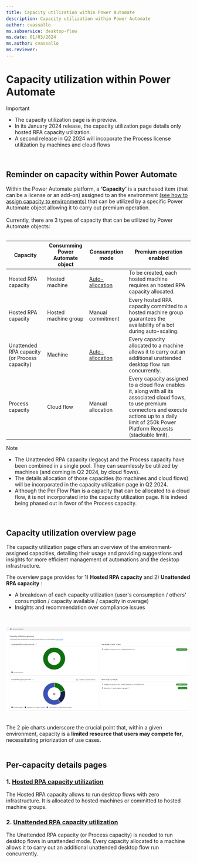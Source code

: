 ```yaml
---
title: Capacity utilization within Power Automate
description: Capacity utilization within Power Automate
author: cvassallo
ms.subservice: desktop-flow
ms.date: 01/03/2024
ms.author: cvassallo
ms.reviewer: 
---
```


# Capacity utilization within Power Automate

> [!IMPORTANT]
> - The capacity utilization page is in preview.
> - In its January 2024 release, the capacity utilization page details only hosted RPA capacity utilization.
> - A second release in Q2 2024 will incoporate the Process license utilization by machines and cloud flows

<br/>

## Reminder on capacity within Power Automate

Within the Power Automate platform, a **‘Capacity’** is a purchased item (that can be a license or an add-on) assigned to an the environment [(see how to assign capacity to environments)](https://learn.microsoft.com/power-platform/admin/capacity-add-on#allocate-or-change-capacity-in-an-environment) that can be utilized by a specific Power Automate object allowing it to carry out premium operation. 
<br/><br/>
Currently, there are 3 types of capacity that can be utilized by Power Automate objects: 
<br/><br/>

|Capacity|Consumming Power Automate object|Consumption mode|Premium operation enabled|
|----|--------------------|----|----|
|Hosted RPA capacity|Hosted machine|[Auto-allocation](# "Hosted RPA capacity is auto-allocated to the hosted machine at its creation.")|To be created, each hosted machine requires an hosted RPA capacity allocated.|
|Hosted RPA capacity|Hosted machine group|Manual commitment|Every hosted RPA capacity committed to a hosted machine group guarantees the availability of a bot during auto-scaling.|
|Unattended RPA capacity (or Process capacity)|Machine|[Auto-allocation](# "Capacity is auto-allocated to the machine at unattended desktop flow run time.")|Every capacity allocated to a machine allows it to carry out an additional unattended desktop flow run concurrently.|
|Process capacity|Cloud flow|Manual allocation|Every capacity assigned to a cloud flow enables it, along with all its associated cloud flows, to use premium connectors and execute actions up to a daily limit of 250k Power Platform Requests (stackable limit).|

> [!NOTE]
> - The Unattended RPA capacity (legacy) and the Process capacity have been combined in a single pool. They can seamlessly be utilized by machines (and coming in Q2 2024, by cloud flows).
> - The details allocation of those capacities (to machines and cloud flows) will be incorporated in the capacity utilization page in Q2 2024.
> - Although the Per Flow Plan is a capacity that can be allocated to a cloud flow, it is not incorporated into the capacity utilization page. It is indeed being phased out in favor of the Process capacity.

<br/>

## Capacity utilization overview page

The capacity utilization page offers an overview of the environment-assigned capacities, detailing their usage and providing suggestions and insights for more efficient management of automations and the desktop infrastructure.

The overview page provides for 1) **Hosted RPA capacity** and 2) **Unattended RPA capacity** : 
- A breakdown of each capacity utilization (user's consumption / others' consumption / capacity available / capacity in overage)
- Insights and recommendation over compliance issues

<br/>

![Capacity Utilization overview page](media/capacity-utilization/capacity-utilization-MVP-overview.png)
<br/><br/>

The 2 pie charts underscore the crucial point that, within a given environment, capacity is a <b>limited resource that users may compete for</b>, necessitating priorization of use cases.<br/><br/>


## Per-capacity details pages

### 1. [Hosted RPA capacity utilization](capacity-utilization-hosted.md)

The Hosted RPA capacity allows to run desktop flows with zero infrastructure. It is allocated to hosted machines or committed to hosted machine groups. 

### 2. [Unattended RPA capacity utilization](capacity-utilization-process.md)

The Unattended RPA capacity (or Process capacity) is needed to run desktop flows in unattended mode. Every capacity allocated to a machine allows it to carry out an additional unattended desktop flow run concurrently.

<br/><br/>






